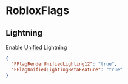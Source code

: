 # RobloxFlags

## Lightning

Enable [Unified](https://devforum.roblox.com/t/let-there-be-unified-light-unified-lighting-enters-studio-beta/3401512) Lightning

```json
{
  "FFlagRenderUnifiedLighting12": "true",
  "FFlagUnifiedLightingBetaFeature": "true"
}
```
